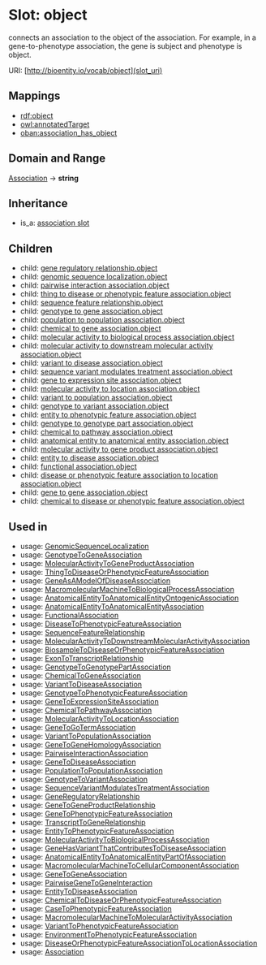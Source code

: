# Slot: object


connects an association to the object of the association. For example, in a gene-to-phenotype association, the gene is subject and phenotype is object.

URI: [http://bioentity.io/vocab/object](slot_uri)
## Mappings

 * [rdf:object](http://purl.obolibrary.org/obo/rdf_object)
 * [owl:annotatedTarget](http://purl.obolibrary.org/obo/owl_annotatedTarget)
 * [oban:association_has_object](http://purl.obolibrary.org/obo/oban_association_has_object)
## Domain and Range

[Association](Association.md) -> **string**
## Inheritance

 *  is_a: [association slot](association_slot.md)
## Children

 *  child: [gene regulatory relationship.object](gene_regulatory_relationship_object.md)
 *  child: [genomic sequence localization.object](genomic_sequence_localization_object.md)
 *  child: [pairwise interaction association.object](pairwise_interaction_association_object.md)
 *  child: [thing to disease or phenotypic feature association.object](thing_to_disease_or_phenotypic_feature_association_object.md)
 *  child: [sequence feature relationship.object](sequence_feature_relationship_object.md)
 *  child: [genotype to gene association.object](genotype_to_gene_association_object.md)
 *  child: [population to population association.object](population_to_population_association_object.md)
 *  child: [chemical to gene association.object](chemical_to_gene_association_object.md)
 *  child: [molecular activity to biological process association.object](molecular_activity_to_biological_process_association_object.md)
 *  child: [molecular activity to downstream molecular activity association.object](molecular_activity_to_downstream_molecular_activity_association_object.md)
 *  child: [variant to disease association.object](variant_to_disease_association_object.md)
 *  child: [sequence variant modulates treatment association.object](sequence_variant_modulates_treatment_association_object.md)
 *  child: [gene to expression site association.object](gene_to_expression_site_association_object.md)
 *  child: [molecular activity to location association.object](molecular_activity_to_location_association_object.md)
 *  child: [variant to population association.object](variant_to_population_association_object.md)
 *  child: [genotype to variant association.object](genotype_to_variant_association_object.md)
 *  child: [entity to phenotypic feature association.object](entity_to_phenotypic_feature_association_object.md)
 *  child: [genotype to genotype part association.object](genotype_to_genotype_part_association_object.md)
 *  child: [chemical to pathway association.object](chemical_to_pathway_association_object.md)
 *  child: [anatomical entity to anatomical entity association.object](anatomical_entity_to_anatomical_entity_association_object.md)
 *  child: [molecular activity to gene product association.object](molecular_activity_to_gene_product_association_object.md)
 *  child: [entity to disease association.object](entity_to_disease_association_object.md)
 *  child: [functional association.object](functional_association_object.md)
 *  child: [disease or phenotypic feature association to location association.object](disease_or_phenotypic_feature_association_to_location_association_object.md)
 *  child: [gene to gene association.object](gene_to_gene_association_object.md)
 *  child: [chemical to disease or phenotypic feature association.object](chemical_to_disease_or_phenotypic_feature_association_object.md)
## Used in

 *  usage: [GenomicSequenceLocalization](GenomicSequenceLocalization.md)
 *  usage: [GenotypeToGeneAssociation](GenotypeToGeneAssociation.md)
 *  usage: [MolecularActivityToGeneProductAssociation](MolecularActivityToGeneProductAssociation.md)
 *  usage: [ThingToDiseaseOrPhenotypicFeatureAssociation](ThingToDiseaseOrPhenotypicFeatureAssociation.md)
 *  usage: [GeneAsAModelOfDiseaseAssociation](GeneAsAModelOfDiseaseAssociation.md)
 *  usage: [MacromolecularMachineToBiologicalProcessAssociation](MacromolecularMachineToBiologicalProcessAssociation.md)
 *  usage: [AnatomicalEntityToAnatomicalEntityOntogenicAssociation](AnatomicalEntityToAnatomicalEntityOntogenicAssociation.md)
 *  usage: [AnatomicalEntityToAnatomicalEntityAssociation](AnatomicalEntityToAnatomicalEntityAssociation.md)
 *  usage: [FunctionalAssociation](FunctionalAssociation.md)
 *  usage: [DiseaseToPhenotypicFeatureAssociation](DiseaseToPhenotypicFeatureAssociation.md)
 *  usage: [SequenceFeatureRelationship](SequenceFeatureRelationship.md)
 *  usage: [MolecularActivityToDownstreamMolecularActivityAssociation](MolecularActivityToDownstreamMolecularActivityAssociation.md)
 *  usage: [BiosampleToDiseaseOrPhenotypicFeatureAssociation](BiosampleToDiseaseOrPhenotypicFeatureAssociation.md)
 *  usage: [ExonToTranscriptRelationship](ExonToTranscriptRelationship.md)
 *  usage: [GenotypeToGenotypePartAssociation](GenotypeToGenotypePartAssociation.md)
 *  usage: [ChemicalToGeneAssociation](ChemicalToGeneAssociation.md)
 *  usage: [VariantToDiseaseAssociation](VariantToDiseaseAssociation.md)
 *  usage: [GenotypeToPhenotypicFeatureAssociation](GenotypeToPhenotypicFeatureAssociation.md)
 *  usage: [GeneToExpressionSiteAssociation](GeneToExpressionSiteAssociation.md)
 *  usage: [ChemicalToPathwayAssociation](ChemicalToPathwayAssociation.md)
 *  usage: [MolecularActivityToLocationAssociation](MolecularActivityToLocationAssociation.md)
 *  usage: [GeneToGoTermAssociation](GeneToGoTermAssociation.md)
 *  usage: [VariantToPopulationAssociation](VariantToPopulationAssociation.md)
 *  usage: [GeneToGeneHomologyAssociation](GeneToGeneHomologyAssociation.md)
 *  usage: [PairwiseInteractionAssociation](PairwiseInteractionAssociation.md)
 *  usage: [GeneToDiseaseAssociation](GeneToDiseaseAssociation.md)
 *  usage: [PopulationToPopulationAssociation](PopulationToPopulationAssociation.md)
 *  usage: [GenotypeToVariantAssociation](GenotypeToVariantAssociation.md)
 *  usage: [SequenceVariantModulatesTreatmentAssociation](SequenceVariantModulatesTreatmentAssociation.md)
 *  usage: [GeneRegulatoryRelationship](GeneRegulatoryRelationship.md)
 *  usage: [GeneToGeneProductRelationship](GeneToGeneProductRelationship.md)
 *  usage: [GeneToPhenotypicFeatureAssociation](GeneToPhenotypicFeatureAssociation.md)
 *  usage: [TranscriptToGeneRelationship](TranscriptToGeneRelationship.md)
 *  usage: [EntityToPhenotypicFeatureAssociation](EntityToPhenotypicFeatureAssociation.md)
 *  usage: [MolecularActivityToBiologicalProcessAssociation](MolecularActivityToBiologicalProcessAssociation.md)
 *  usage: [GeneHasVariantThatContributesToDiseaseAssociation](GeneHasVariantThatContributesToDiseaseAssociation.md)
 *  usage: [AnatomicalEntityToAnatomicalEntityPartOfAssociation](AnatomicalEntityToAnatomicalEntityPartOfAssociation.md)
 *  usage: [MacromolecularMachineToCellularComponentAssociation](MacromolecularMachineToCellularComponentAssociation.md)
 *  usage: [GeneToGeneAssociation](GeneToGeneAssociation.md)
 *  usage: [PairwiseGeneToGeneInteraction](PairwiseGeneToGeneInteraction.md)
 *  usage: [EntityToDiseaseAssociation](EntityToDiseaseAssociation.md)
 *  usage: [ChemicalToDiseaseOrPhenotypicFeatureAssociation](ChemicalToDiseaseOrPhenotypicFeatureAssociation.md)
 *  usage: [CaseToPhenotypicFeatureAssociation](CaseToPhenotypicFeatureAssociation.md)
 *  usage: [MacromolecularMachineToMolecularActivityAssociation](MacromolecularMachineToMolecularActivityAssociation.md)
 *  usage: [VariantToPhenotypicFeatureAssociation](VariantToPhenotypicFeatureAssociation.md)
 *  usage: [EnvironmentToPhenotypicFeatureAssociation](EnvironmentToPhenotypicFeatureAssociation.md)
 *  usage: [DiseaseOrPhenotypicFeatureAssociationToLocationAssociation](DiseaseOrPhenotypicFeatureAssociationToLocationAssociation.md)
 *  usage: [Association](Association.md)
